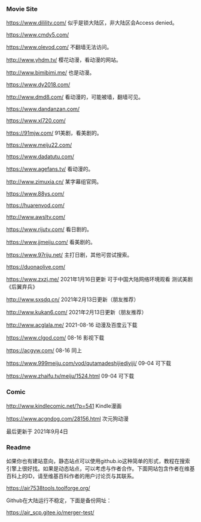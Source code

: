 ### Movie Site

<https://www.dililitv.com/>  似乎是锁大陆区，非大陆区会Access denied。

<https://www.cmdy5.com/>

<https://www.olevod.com/> 不翻墙无法访问。

<http://www.yhdm.tv/> 樱花动漫，看动漫的网站。

<http://www.bimibimi.me/> 也是动漫。

<https://www.dy2018.com/>

<http://www.dmd8.com/> 看动漫的，可能被墙，翻墙可见。

<https://www.dandanzan.com/>

<https://www.xl720.com/>

<https://91mjw.com/> 91美剧，看美剧的。

<https://www.meiju22.com/>

<https://www.dadatutu.com/>

<https://www.agefans.tv/> 看动漫的。

<http://www.zimuxia.cn/> 某字幕组官网。

<https://www.88ys.com/>

<https://huarenvod.com/>

<http://www.awsltv.com/>

<https://www.rijutv.com/> 看日剧的。

<https://www.jjmeiju.com/> 看美剧的。

<https://www.97riju.net/> 主打日剧，其他可尝试搜索。

<https://duonaolive.com/>

<https://www.zxzj.me/> 2021年1月16日更新 可于中国大陆网络环境观看 测试美剧 《后翼弃兵》

<http://www.sxsdq.cn/> 2021年2月13日更新（朋友推荐）

<http://www.kukan6.com/> 2021年2月13日更新（朋友推荐）

<http://www.acglala.me/> 2021-08-16 动漫及百度云下载

<https://www.clgod.com/> 08-16 影视下载

<https://acgyw.com/> 08-16 同上

<https://www.999meiju.com/vod/qutamadeshijiediyiji/> 09-04 可下载

<https://www.zhaifu.tv/meiju/1524.html> 09-04 可下载

### Comic

<http://www.kindlecomic.net/?p=541> Kindle漫画

<https://www.acgndog.com/28156.html> 次元狗动漫

最后更新于 2021年9月4日
 
### Readme

如果你也有建站意向，静态站点可以使用github.io这种简单的形式，教程在搜索引擎上很好找。如果是动态站点，可以考虑与作者合作。下面网站包含作者在维基百科上的ID，请至维基百科作者的用户讨论页与其联系。

<https://air7538tools.toolforge.org/>

Github在大陆运行不稳定，下面是备份网址：

<https://air_scp.gitee.io/merger-test/>
